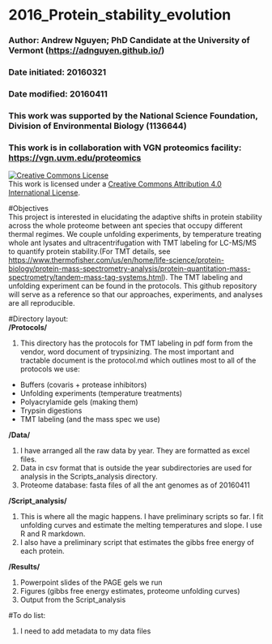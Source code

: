 # 2016_Protein_stability_evolution
### Author: Andrew Nguyen; PhD Candidate at the University of Vermont (https://adnguyen.github.io/)
### Date initiated: 20160321    
### Date modified: 20160411     
### This work was supported by the National Science Foundation, Division of Environmental Biology (1136644)      
### This work is in collaboration with VGN proteomics facility: https://vgn.uvm.edu/proteomics


<a rel="license" href="http://creativecommons.org/licenses/by/4.0/"><img alt="Creative Commons License" style="border-width:0" src="https://i.creativecommons.org/l/by/4.0/88x31.png" /></a><br />This work is licensed under a <a rel="license" href="http://creativecommons.org/licenses/by/4.0/">Creative Commons Attribution 4.0 International License</a>.  

#Objectives     
This project is interested in elucidating the adaptive shifts in protein stability across the whole proteome between ant species that occupy different thermal regimes. We couple unfolding experiments, by temperature treating whole ant lysates and ultracentrifugation with TMT labeling for LC-MS/MS to quantify protein stability.(For TMT details, see https://www.thermofisher.com/us/en/home/life-science/protein-biology/protein-mass-spectrometry-analysis/protein-quantitation-mass-spectrometry/tandem-mass-tag-systems.html). The TMT labeling and unfolding experiment can be found in the protocols. This github repository will serve as a reference so that our approaches, experiments, and analyses are all reproducible. 

#Directory layout:    
**/Protocols/**    
1) This directory has the protocols for TMT labeling in pdf form from the vendor, word document of trypsinizing. The most important and tractable document is the protocol.md which outlines most to all of the protocols we use:
  * Buffers (covaris + protease inhibitors)
  * Unfolding experiments (temperature treatments)
  * Polyacrylamide gels (making them) 
  * Trypsin digestions
  * TMT labeling (and the mass spec we use)

**/Data/**     
1) I have arranged all the raw data by year. They are formatted as excel files.      
2) Data in csv format that is  outside the year subdirectories are used for analysis in the Scripts_analysis directory. 
3) Proteome database: fasta files of all the ant genomes as of 20160411

**/Script_analysis/**    
1) This is where all the magic happens. I have preliminary scripts so far. I fit unfolding curves and estimate the melting temperatures and slope. I use R and R markdown. 
2) I also have a preliminary script that estimates the gibbs free energy of each protein.  

**/Results/**    
1) Powerpoint slides of the PAGE gels we run    
2) Figures (gibbs free energy estimates, proteome unfolding curves)    
3) Output from the Script_analysis    

#To do list:      
1) I need to add metadata to my data files 
